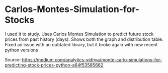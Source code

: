 # Carlos-Montes-Simulation-for-Stocks
I used it to study. Uses Carlos Montes Simulation to predict future stock prices from past history (days). Shows both the graph and distribution table. Fixed an issue with an outdated library, but it broke again with new recent python versions

Source: https://medium.com/analytics-vidhya/monte-carlo-simulations-for-predicting-stock-prices-python-a64f53585662
